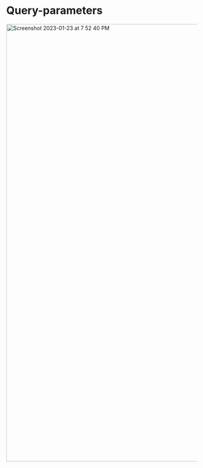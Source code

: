 # Query-parameters
<img width="1156" alt="Screenshot 2023-01-23 at 7 52 40 PM" src="https://user-images.githubusercontent.com/101131324/214064079-6c96eb29-fb06-415b-9ee2-6e64463e2b89.png">
